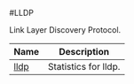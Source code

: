 #LLDP

Link Layer Discovery Protocol.


<table><thead><tr><th>Name</th><th>Description</th></tr></thead><tbody><tr><td><a href=".././lldp/lldp/">lldp</a></td><td>Statistics for lldp.</td></tr></tbody></table>
